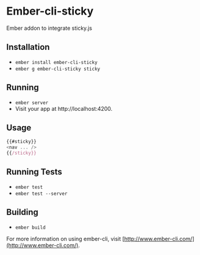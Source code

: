 # Ember-cli-sticky

Ember addon to integrate sticky.js

## Installation

* `ember install ember-cli-sticky`
* `ember g ember-cli-sticky sticky`

## Running

* `ember server`
* Visit your app at http://localhost:4200.

## Usage

```js
{{#sticky}}
<nav ... />
{{/sticky}}
```

## Running Tests

* `ember test`
* `ember test --server`

## Building

* `ember build`

For more information on using ember-cli, visit [http://www.ember-cli.com/](http://www.ember-cli.com/).
